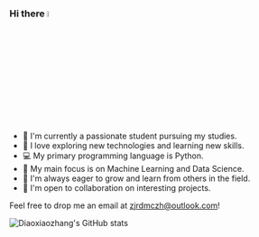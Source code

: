 ### Hi there <a href="https://www.gautamkrishnar.com/"><img src="https://media.giphy.com/media/hvRJCLFzcasrR4ia7z/giphy.gif" width="5%"></a>

<!--
**Diaoxiaozhang/Diaoxiaozhang** is a ✨ _special_ ✨ repository because its `README.md` (this file) appears on your GitHub profile.
-->

- 🏫 I'm currently a passionate student pursuing my studies.
- 🌱 I love exploring new technologies and learning new skills.
- 💻 My primary programming language is Python.
- 🎯 My main focus is on Machine Learning and Data Science.
- 🌱 I'm always eager to grow and learn from others in the field.
- 🤝 I'm open to collaboration on interesting projects.

Feel free to drop me an email at zjrdmczh@outlook.com!

![Diaoxiaozhang's GitHub stats](https://github-readme-stats.vercel.app/api?username=Diaoxiaozhang)
